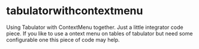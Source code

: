 # tabulatorwithcontextmenu
Using Tabulator  with ContextMenu together. Just a little integrator code piece.
If you like to use a ontext menu on tables of tabulator but need some configurable one this piece of code may help.
